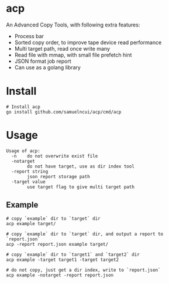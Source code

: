 # acp
An Advanced Copy Tools, with following extra features:
- Process bar
- Sorted copy order, to improve tape device read performance
- Multi target path, read once write many
- Read file with mmap, with small file prefetch hint
- JSON format job report
- Can use as a golang library

# Install
```
# Install acp
go install github.com/samuelncui/acp/cmd/acp
```

# Usage

```
Usage of acp:
  -n    do not overwrite exist file
  -notarget
        do not have target, use as dir index tool
  -report string
        json report storage path
  -target value
        use target flag to give multi target path
```

## Example

```
# copy `example` dir to `target` dir
acp example target/

# copy `example` dir to `target` dir, and output a report to `report.json`
acp -report report.json example target/

# copy `example` dir to `target1` and `target2` dir
acp example -target target1 -target target2

# do not copy, just get a dir index, write to `report.json`
acp example -notarget -report report.json
```
